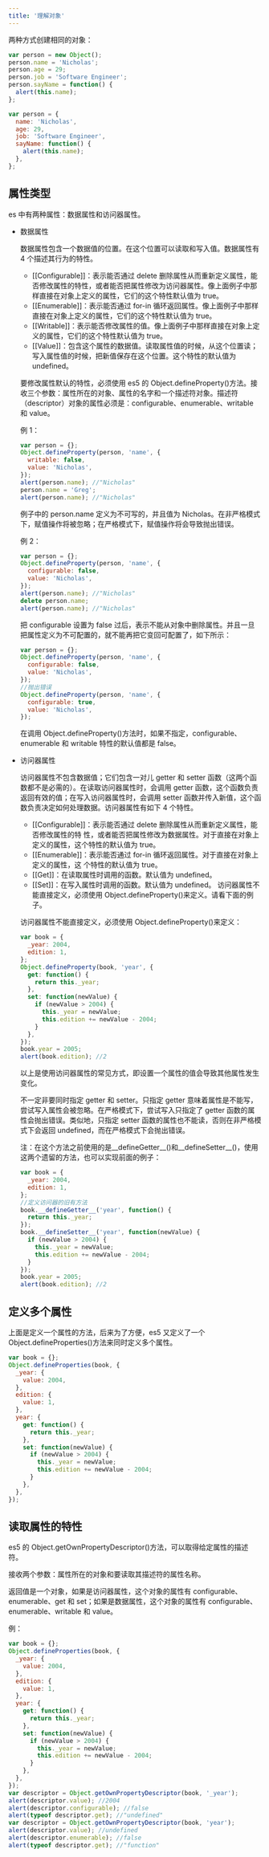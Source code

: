 ```yaml
---
title: '理解对象'
---
```


两种方式创建相同的对象：

```js
var person = new Object();
person.name = 'Nicholas';
person.age = 29;
person.job = 'Software Engineer';
person.sayName = function() {
  alert(this.name);
};
```

```js
var person = {
  name: 'Nicholas',
  age: 29,
  job: 'Software Engineer',
  sayName: function() {
    alert(this.name);
  },
};
```

## 属性类型

es 中有两种属性：数据属性和访问器属性。

- 数据属性

  数据属性包含一个数据值的位置。在这个位置可以读取和写入值。数据属性有 4 个描述其行为的特性。

  - [[Configurable]]：表示能否通过 delete 删除属性从而重新定义属性，能否修改属性的特性，或者能否把属性修改为访问器属性。像上面例子中那样直接在对象上定义的属性，它们的这个特性默认值为 true。
  - [[Enumerable]]：表示能否通过 for-in 循环返回属性。像上面例子中那样直接在对象上定义的属性，它们的这个特性默认值为 true。
  - [[Writable]]：表示能否修改属性的值。像上面例子中那样直接在对象上定义的属性，它们的这个特性默认值为 true。
  - [[Value]]：包含这个属性的数据值。读取属性值的时候，从这个位置读；写入属性值的时候，把新值保存在这个位置。这个特性的默认值为 undefined。

  要修改属性默认的特性，必须使用 es5 的 Object.defineProperty()方法。接收三个参数：属性所在的对象、属性的名字和一个描述符对象。描述符（descriptor）对象的属性必须是：configurable、enumerable、writable 和 value。

  例 1：

  ```js
  var person = {};
  Object.defineProperty(person, 'name', {
    writable: false,
    value: 'Nicholas',
  });
  alert(person.name); //"Nicholas"
  person.name = 'Greg';
  alert(person.name); //"Nicholas"
  ```

  例子中的 person.name 定义为不可写的，并且值为 Nicholas。在非严格模式下，赋值操作将被忽略；在严格模式下，赋值操作将会导致抛出错误。

  例 2：

  ```js
  var person = {};
  Object.defineProperty(person, 'name', {
    configurable: false,
    value: 'Nicholas',
  });
  alert(person.name); //"Nicholas"
  delete person.name;
  alert(person.name); //"Nicholas"
  ```

  把 configurable 设置为 false 过后，表示不能从对象中删除属性。并且一旦把属性定义为不可配置的，就不能再把它变回可配置了，如下所示：

  ```js
  var person = {};
  Object.defineProperty(person, 'name', {
    configurable: false,
    value: 'Nicholas',
  });
  //抛出错误
  Object.defineProperty(person, 'name', {
    configurable: true,
    value: 'Nicholas',
  });
  ```

  在调用 Object.defineProperty()方法时，如果不指定，configurable、enumerable 和 writable 特性的默认值都是 false。

- 访问器属性

  访问器属性不包含数据值；它们包含一对儿 getter 和 setter 函数（这两个函数都不是必需的）。在读取访问器属性时，会调用 getter 函数，这个函数负责返回有效的值；在写入访问器属性时，会调用 setter 函数并传入新值，这个函数负责决定如何处理数据。访问器属性有如下 4 个特性。

  - [[Configurable]]：表示能否通过 delete 删除属性从而重新定义属性，能否修改属性的特
    性，或者能否把属性修改为数据属性。对于直接在对象上定义的属性，这个特性的默认值为
    true。
  - [[Enumerable]]：表示能否通过 for-in 循环返回属性。对于直接在对象上定义的属性，这
    个特性的默认值为 true。
  - [[Get]]：在读取属性时调用的函数。默认值为 undefined。
  - [[Set]]：在写入属性时调用的函数。默认值为 undefined。
    访问器属性不能直接定义，必须使用 Object.defineProperty()来定义。请看下面的例子。

  访问器属性不能直接定义，必须使用 Object.defineProperty()来定义：

  ```js
  var book = {
    _year: 2004,
    edition: 1,
  };
  Object.defineProperty(book, 'year', {
    get: function() {
      return this._year;
    },
    set: function(newValue) {
      if (newValue > 2004) {
        this._year = newValue;
        this.edition += newValue - 2004;
      }
    },
  });
  book.year = 2005;
  alert(book.edition); //2
  ```

  以上是使用访问器属性的常见方式，即设置一个属性的值会导致其他属性发生变化。

  不一定非要同时指定 getter 和 setter。只指定 getter 意味着属性是不能写，尝试写入属性会被忽略。在严格模式下，尝试写入只指定了 getter 函数的属性会抛出错误。类似地，只指定 setter 函数的属性也不能读，否则在非严格模式下会返回 undefined，而在严格模式下会抛出错误。

  注：在这个方法之前使用的是\_\_defineGetter\_\_()和\_\_defineSetter\_\_()，使用这两个遗留的方法，也可以实现前面的例子：

  ```js
  var book = {
    _year: 2004,
    edition: 1,
  };
  //定义访问器的旧有方法
  book.__defineGetter__('year', function() {
    return this._year;
  });
  book.__defineSetter__('year', function(newValue) {
    if (newValue > 2004) {
      this._year = newValue;
      this.edition += newValue - 2004;
    }
  });
  book.year = 2005;
  alert(book.edition); //2
  ```

## 定义多个属性

上面是定义一个属性的方法，后来为了方便，es5 又定义了一个 Object.defineProperties()方法来同时定义多个属性。

```js
var book = {};
Object.defineProperties(book, {
  _year: {
    value: 2004,
  },
  edition: {
    value: 1,
  },
  year: {
    get: function() {
      return this._year;
    },
    set: function(newValue) {
      if (newValue > 2004) {
        this._year = newValue;
        this.edition += newValue - 2004;
      }
    },
  },
});
```

## 读取属性的特性

es5 的 Object.getOwnPropertyDescriptor()方法，可以取得给定属性的描述符。

接收两个参数：属性所在的对象和要读取其描述符的属性名称。

返回值是一个对象，如果是访问器属性，这个对象的属性有 configurable、enumerable、get 和 set；如果是数据属性，这个对象的属性有 configurable、enumerable、writable 和 value。

例：

```js
var book = {};
Object.defineProperties(book, {
  _year: {
    value: 2004,
  },
  edition: {
    value: 1,
  },
  year: {
    get: function() {
      return this._year;
    },
    set: function(newValue) {
      if (newValue > 2004) {
        this._year = newValue;
        this.edition += newValue - 2004;
      }
    },
  },
});
var descriptor = Object.getOwnPropertyDescriptor(book, '_year');
alert(descriptor.value); //2004
alert(descriptor.configurable); //false
alert(typeof descriptor.get); //"undefined"
var descriptor = Object.getOwnPropertyDescriptor(book, 'year');
alert(descriptor.value); //undefined
alert(descriptor.enumerable); //false
alert(typeof descriptor.get); //"function"
```
